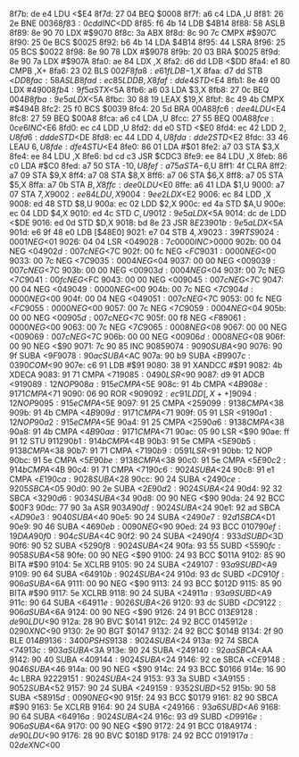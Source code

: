 8f7b: de e4        LDU    <$E4
8f7d: 27 04        BEQ    $0008
8f7f: a6 c4        LDA    ,U
8f81: 26 2e        BNE    $0036
8f83: 0c dd        INC    <$DD
8f85: f6 4b 14     LDB    $4B14
8f88: 58           ASLB
8f89: 8e 90 70     LDX    #$9070
8f8c: 3a           ABX
8f8d: 8c 90 7c     CMPX   #$907C
8f90: 25 0e        BCS    $0025
8f92: b6 4b 14     LDA    $4B14
8f95: 44           LSRA
8f96: 25 05        BCS    $0022
8f98: 8e 90 78     LDX    #$9078
8f9b: 20 03        BRA    $0025
8f9d: 8e 90 7a     LDX    #$907A
8fa0: ae 84        LDX    ,X
8fa2: d6 dd        LDB    <$DD
8fa4: e1 80        CMPB   ,X+
8fa6: 23 02        BLS    $002F
8fa8: e6 1f        LDB    -$1,X
8faa: d7 dd        STB    <$DD
8fac: 58           ASLB
8fad: ec 85        LDD    B,X
8faf: dd e4        STD    <$E4
8fb1: 8e 49 00     LDX    #$4900
8fb4: 9f 5a        STX    <$5A
8fb6: a6 03        LDA    $3,X
8fb8: 27 0c        BEQ    $004B
8fba: 9e 5a        LDX    <$5A
8fbc: 30 88 19     LEAX   $19,X
8fbf: 8c 49 4b     CMPX   #$494B
8fc2: 25 f0        BCS    $0039
8fc4: 20 5d        BRA    $00A8
8fc6: de e4        LDU    <$E4
8fc8: 27 59        BEQ    $00A8
8fca: a6 c4        LDA    ,U
8fcc: 27 55        BEQ    $00A8
8fce: 0c e6        INC    <$E6
8fd0: ec c4        LDD    ,U
8fd2: dd e0        STD    <$E0
8fd4: ec 42        LDD    $2,U
8fd6: dd de        STD    <$DE
8fd8: ec 44        LDD    $4,U
8fda: dd e2        STD    <$E2
8fdc: 33 46        LEAU   $6,U
8fde: df e4        STU    <$E4
8fe0: 86 01        LDA    #$01
8fe2: a7 03        STA    $3,X
8fe4: ee 84        LDU    ,X
8fe6: bd cd c3     JSR    $CDC3
8fe9: ee 84        LDU    ,X
8feb: 86 c0        LDA    #$C0
8fed: a7 50        STA    -$10,U
8fef: a7 5a        STA    -$6,U
8ff1: 4f           CLRA
8ff2: a7 09        STA    $9,X
8ff4: a7 08        STA    $8,X
8ff6: a7 06        STA    $6,X
8ff8: a7 05        STA    $5,X
8ffa: a7 0b        STA    $B,X
8ffc: de e0        LDU    <$E0
8ffe: a6 41        LDA    $1,U
9000: a7 07        STA    $7,X
9002: ee 84        LDU    ,X
9004: 9e e2        LDX    <$E2
9006: ec 84        LDD    ,X
9008: ed 48        STD    $8,U
900a: ec 02        LDD    $2,X
900c: ed 4a        STD    $A,U
900e: ec 04        LDD    $4,X
9010: ed 4c        STD    $C,U
9012: 9e 5a        LDX    <$5A
9014: dc de        LDD    <$DE
9016: ed 0d        STD    $D,X
9018: bd 8e 23     JSR    $8E23
901b: 9e 5a        LDX    <$5A
901d: e6 9f 48 e0  LDB    [$48E0]
9021: e7 04        STB    $4,X
9023: 39           RTS
9024: 00 01        NEG    <$01
9026: 04 04        LSR    <$04
9028: 7c 00 00     INC    >$0000
902b: 00 04        NEG    <$04
902d: 00 7c        NEG    <$7C
902f: 00 fc        NEG    <$FC
9031: 00 00        NEG    <$00
9033: 00 7c        NEG    <$7C
9035: 00 04        NEG    <$04
9037: 00 00        NEG    <$00
9039: 00 7c        NEG    <$7C
903b: 00 00        NEG    <$00
903d: 00 04        NEG    <$04
903f: 00 7c        NEG    <$7C
9041: 00 fc        NEG    <$FC
9043: 00 00        NEG    <$00
9045: 00 7c        NEG    <$7C
9047: 00 04        NEG    <$04
9049: 00 00        NEG    <$00
904b: 00 7c        NEG    <$7C
904d: 00 00        NEG    <$00
904f: 00 04        NEG    <$04
9051: 00 7c        NEG    <$7C
9053: 00 fc        NEG    <$FC
9055: 00 00        NEG    <$00
9057: 00 7c        NEG    <$7C
9059: 00 04        NEG    <$04
905b: 00 00        NEG    <$00
905d: 00 7c        NEG    <$7C
905f: 00 f8        NEG    <$F8
9061: 00 00        NEG    <$00
9063: 00 7c        NEG    <$7C
9065: 00 08        NEG    <$08
9067: 00 00        NEG    <$00
9069: 00 7c        NEG    <$7C
906b: 00 00        NEG    <$00
906d: 00 08        NEG    <$08
906f: 00 90        NEG    <$90
9071: 7c 90 85     INC    $9085
9074: 90 90        SUBA   <$90
9076: 90 9f        SUBA   <$9F
9078: 90 ac        SUBA   <$AC
907a: 90 b9        SUBA   <$B9
907c: 03 90        COM    <$90
907e: c6 91        LDB    #$91
9080: 38 91        XANDCC #$91
9082: 4b           XDECA
9083: 91 71        CMPA   <$71
9085: 04 90        LSR    <$90
9087: d9 91        ADCB   <$91
9089: 12           NOP
908a: 91 5e        CMPA   <$5E
908c: 91 4b        CMPA   <$4B
908e: 91 71        CMPA   <$71
9090: 06 90        ROR    <$90
9092: ec 91        LDD    [,X++]
9094: 12           NOP
9095: 91 5e        CMPA   <$5E
9097: 91 25        CMPA   <$25
9099: 91 38        CMPA   <$38
909b: 91 4b        CMPA   <$4B
909d: 91 71        CMPA   <$71
909f: 05 91        LSR    <$91
90a1: 12           NOP
90a2: 91 5e        CMPA   <$5E
90a4: 91 25        CMPA   <$25
90a6: 91 38        CMPA   <$38
90a8: 91 4b        CMPA   <$4B
90aa: 91 71        CMPA   <$71
90ac: 05 90        LSR    <$90
90ae: ff 91 12     STU    $9112
90b1: 91 4b        CMPA   <$4B
90b3: 91 5e        CMPA   <$5E
90b5: 91 38        CMPA   <$38
90b7: 91 71        CMPA   <$71
90b9: 05 91        LSR    <$91
90bb: 12           NOP
90bc: 91 5e        CMPA   <$5E
90be: 91 38        CMPA   <$38
90c0: 91 5e        CMPA   <$5E
90c2: 91 4b        CMPA   <$4B
90c4: 91 71        CMPA   <$71
90c6: 90 24        SUBA   <$24
90c8: 91 e1        CMPA   <$E1
90ca: 90 28        SUBA   <$28
90cc: 90 24        SUBA   <$24
90ce: 92 05        SBCA   <$05
90d0: 90 2e        SUBA   <$2E
90d2: 90 24        SUBA   <$24
90d4: 92 32        SBCA   <$32
90d6: 90 34        SUBA   <$34
90d8: 00 90        NEG    <$90
90da: 24 92        BCC    $00F3
90dc: 77 90 3a     ASR    $903A
90df: 90 24        SUBA   <$24
90e1: 92 ad        SBCA   <$AD
90e3: 90 40        SUBA   <$40
90e5: 90 24        SUBA   <$24
90e7: 92 d1        SBCA   <$D1
90e9: 90 46        SUBA   <$46
90eb: 00 90        NEG    <$90
90ed: 24 93        BCC    $0107
90ef: 19           DAA
90f0: 90 4c        SUBA   <$4C
90f2: 90 24        SUBA   <$24
90f4: 93 3d        SUBD   <$3D
90f6: 90 52        SUBA   <$52
90f8: 90 24        SUBA   <$24
90fa: 93 55        SUBD   <$55
90fc: 90 58        SUBA   <$58
90fe: 00 90        NEG    <$90
9100: 24 93        BCC    $011A
9102: 85 90        BITA   #$90
9104: 5e           XCLRB
9105: 90 24        SUBA   <$24
9107: 93 a9        SUBD   <$A9
9109: 90 64        SUBA   <$64
910b: 90 24        SUBA   <$24
910d: 93 dc        SUBD   <$DC
910f: 90 6a        SUBA   <$6A
9111: 00 90        NEG    <$90
9113: 24 93        BCC    $012D
9115: 85 90        BITA   #$90
9117: 5e           XCLRB
9118: 90 24        SUBA   <$24
911a: 93 a9        SUBD   <$A9
911c: 90 64        SUBA   <$64
911e: 90 26        SUBA   <$26
9120: 93 dc        SUBD   <$DC
9122: 90 6a        SUBA   <$6A
9124: 00 90        NEG    <$90
9126: 24 91        BCC    $013E
9128: de 90        LDU    <$90
912a: 28 90        BVC    $0141
912c: 24 92        BCC    $0145
912e: 02 90        XNC    <$90
9130: 2e 90        BGT    $0147
9132: 24 92        BCC    $014B
9134: 2f 90        BLE    $014B
9136: 34 00        PSHS
9138: 90 24        SUBA   <$24
913a: 92 74        SBCA   <$74
913c: 90 3a        SUBA   <$3A
913e: 90 24        SUBA   <$24
9140: 92 aa        SBCA   <$AA
9142: 90 40        SUBA   <$40
9144: 90 24        SUBA   <$24
9146: 92 ce        SBCA   <$CE
9148: 90 46        SUBA   <$46
914a: 00 90        NEG    <$90
914c: 24 93        BCC    $0166
914e: 16 90 4c     LBRA   $9222
9151: 90 24        SUBA   <$24
9153: 93 3a        SUBD   <$3A
9155: 90 52        SUBA   <$52
9157: 90 24        SUBA   <$24
9159: 93 52        SUBD   <$52
915b: 90 58        SUBA   <$58
915d: 00 90        NEG    <$90
915f: 24 93        BCC    $0179
9161: 82 90        SBCA   #$90
9163: 5e           XCLRB
9164: 90 24        SUBA   <$24
9166: 93 a6        SUBD   <$A6
9168: 90 64        SUBA   <$64
916a: 90 24        SUBA   <$24
916c: 93 d9        SUBD   <$D9
916e: 90 6a        SUBA   <$6A
9170: 00 90        NEG    <$90
9172: 24 91        BCC    $018A
9174: de 90        LDU    <$90
9176: 28 90        BVC    $018D
9178: 24 92        BCC    $0191
917a: 02 de        XNC    <$00
